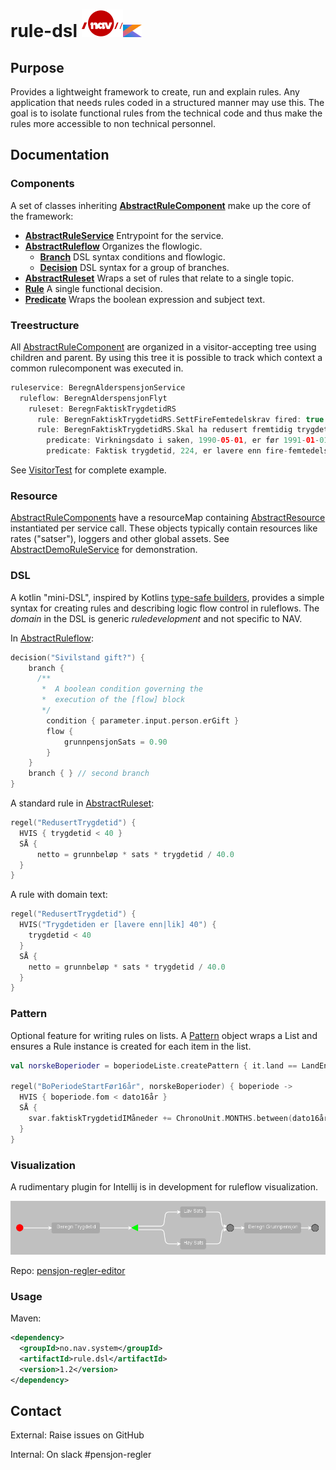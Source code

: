 # rule-dsl ![nav.no logo](src/main/doc/NavLogoRod.svg)<img height="20" src="src\main\doc\Kotlin_Icon.svg" width="30"/>

## Purpose
Provides a lightweight framework to create, run and explain rules. Any application that needs rules coded in a structured manner may use this.
The goal is to isolate functional rules from the technical code and thus make the rules more accessible to non technical personnel. 

## Documentation
### Components
A set of classes inheriting **[AbstractRuleComponent](src/main/kotlin/no/nav/system/rule/dsl/AbstractRuleComponent.kt)** make up the core of the framework:
* **[AbstractRuleService](src/main/kotlin/no/nav/system/rule/dsl/AbstractRuleset.kt)** Entrypoint for the service.
* **[AbstractRuleflow](src/main/kotlin/no/nav/system/rule/dsl/AbstractRuleflow.kt)** Organizes the flowlogic.
    * **[Branch](src/main/kotlin/no/nav/system/rule/dsl/AbstractRuleflow.kt)** DSL syntax conditions and flowlogic.
    * **[Decision](src/main/kotlin/no/nav/system/rule/dsl/AbstractRuleflow.kt)** DSL syntax for a group of branches. 
* **[AbstractRuleset](src/main/kotlin/no/nav/system/rule/dsl/AbstractRuleset.kt)** Wraps a set of rules that relate to a single topic.
* **[Rule](src/main/kotlin/no/nav/system/rule/dsl/Rule.kt)** A single functional decision.
* **[Predicate](src/main/kotlin/no/nav/system/rule/dsl/Predicate.kt)** Wraps the boolean expression and subject text.

### Treestructure
All [AbstractRuleComponent](src/main/kotlin/no/nav/system/rule/dsl/AbstractRuleComponent.kt) are organized in a visitor-accepting tree using children and parent. By using this tree it is possible to track which context a common rulecomponent was executed in.
```kotlin
ruleservice: BeregnAlderspensjonService
  ruleflow: BeregnAlderspensjonFlyt
    ruleset: BeregnFaktiskTrygdetidRS
      rule: BeregnFaktiskTrygdetidRS.SettFireFemtedelskrav fired: true
      rule: BeregnFaktiskTrygdetidRS.Skal ha redusert fremtidig trygdetid fired: false
        predicate: Virkningsdato i saken, 1990-05-01, er før 1991-01-01. fired: false
        predicate: Faktisk trygdetid, 224, er lavere enn fire-femtedelskravet (480). fired: true
```
See [VisitorTest](src/test/kotlin/no/nav/system/rule/dsl/demo/visitor/VisitorTest.kt) for complete example.

### Resource
[AbstractRuleComponents](src/main/kotlin/no/nav/system/rule/dsl/AbstractRuleComponent.kt) have a resourceMap containing [AbstractResource](src/main/kotlin/no/nav/system/rule/dsl/AbstractResource.kt) instantiated per service call. These objects typically contain resources like rates ("satser"), loggers and other global assets. See [AbstractDemoRuleService](src/test/kotlin/no/nav/system/rule/dsl/demo/ruleservice/AbstractDemoRuleService.kt) for demonstration.

### DSL
A kotlin "mini-DSL", inspired by Kotlins [type-safe builders](https://kotlinlang.org/docs/type-safe-builders.html), provides a simple syntax for creating rules and describing logic flow control in ruleflows. The _domain_ in the DSL is generic _ruledevelopment_ and not specific to NAV. 

In [AbstractRuleflow](src/main/kotlin/no/nav/system/rule/dsl/AbstractRuleflow.kt):
```kotlin
decision("Sivilstand gift?") {
    branch {
      /**
       *  A boolean condition governing the
       *  execution of the [flow] block
       */
        condition { parameter.input.person.erGift }
        flow {
            grunnpensjonSats = 0.90
        }
    }
    branch { } // second branch
}
```
A standard rule in [AbstractRuleset](src/main/kotlin/no/nav/system/rule/dsl/AbstractRuleset.kt):
```kotlin
regel("RedusertTrygdetid") {
  HVIS { trygdetid < 40 }
  SÅ {
      netto = grunnbeløp * sats * trygdetid / 40.0
  }
}
```

A rule with domain text:
```kotlin
regel("RedusertTrygdetid") {
  HVIS("Trygdetiden er [lavere enn|lik] 40") {
    trygdetid < 40
  }
  SÅ {
    netto = grunnbeløp * sats * trygdetid / 40.0
  }
}
```

### Pattern
Optional feature for writing rules on lists. A [Pattern](src/main/kotlin/no/nav/system/rule/dsl/pattern/Pattern.kt) object wraps a List and ensures a Rule instance is created for each item in the list.
```kotlin
val norskeBoperioder = boperiodeListe.createPattern { it.land == LandEnum.NOR }

regel("BoPeriodeStartFør16år", norskeBoperioder) { boperiode ->
  HVIS { boperiode.fom < dato16år }
  SÅ {
    svar.faktiskTrygdetidIMåneder += ChronoUnit.MONTHS.between(dato16år, boperiode.tom)
  }
}
```

### Visualization
A rudimentary plugin for Intellij is in development for ruleflow visualization.

<img src="src\main\doc\ruleflow example.png"/>

Repo: [pensjon-regler-editor](https://github.com/navikt/pensjon-regler-editor)

### Usage
Maven:
```xml
<dependency>
  <groupId>no.nav.system</groupId>
  <artifactId>rule.dsl</artifactId>
  <version>1.2</version>
</dependency>
```

## Contact
External: Raise issues on GitHub

Internal: On slack #pensjon-regler
